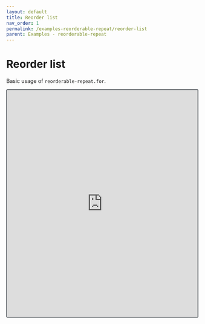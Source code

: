```yaml
---
layout: default
title: Reorder list
nav_order: 1
permalink: /examples-reorderable-repeat/reorder-list
parent: Examples - reorderable-repeat
---
```


# Reorder list

Basic usage of `reorderable-repeat.for`.

<iframe style="width: 100%; height: 600px; border: 2px solid #343a40; border-radius: 3px;" loading="lazy" src="https://gist.dumber.app/?gist=ad6f9292c4778d3fa30a450db2319ac0&open=src%2Flist-container.html&open=src%2Flist-container2.html"></iframe>
